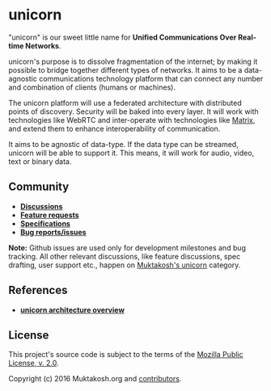 # unicorn

"unicorn" is our sweet little name for **Unified Communications Over Real-time Networks**.

unicorn's purpose is to dissolve fragmentation of the internet; by
making it possible to bridge together different types of networks. It
aims to be a data-agnostic communications technology platform that can
connect any number and combination of clients (humans or machines).

The unicorn platform will use a federated architecture with
distributed points of discovery. Security will be baked into every
layer. It will work with technologies like WebRTC and inter-operate
with technologies like [Matrix](http://matrix.org), and extend
them to enhance interoperability of communication.

It aims to be agnostic of data-type. If the data type can be streamed,
unicorn will be able to support it. This means, it will work for
audio, video, text or binary data.

## Community

- [**Discussions**](https://muktakosh.org/c/unicorn)
- [**Feature requests**](https://muktakosh.org/c/unicorn/feature)
- [**Specifications**](https://muktakosh.org/c/unicorn/spec)
- [**Bug reports/issues**](https://github.com/muktakosh/unicorn/issues)

**Note:** Github issues are used only for development milestones and bug tracking. All other relevant discussions, like feature discussions, spec drafting, user support etc., happen on [Muktakosh's unicorn](https://muktakosh.org/c/unicorn) category.

## References

- [**unicorn architecture overview**](https://muktakosh.org/t/topic/24)

## License

This project's source code is subject to the terms of the
[Mozilla Public License, v. 2.0](https://mozilla.org/MPL/2.0).

Copyright (c) 2016 Muktakosh.org and [contributors](CREDITS).
